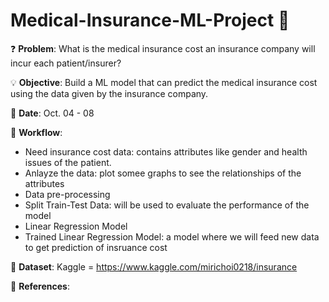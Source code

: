 # Medical-Insurance-ML-Project 🏥

❓
**Problem**: What is the medical insurance cost an insurance company will incur each patient/insurer?

💡
**Objective**:  Build a ML model that can predict the medical insurance cost using the data given by the insurance company.

📅
**Date**: Oct. 04 - 08

📝
**Workflow**:
 - Need insurance cost data: contains attributes like gender and health issues of the patient.
 - Anlayze the data: plot somee graphs to see the relationships of the attributes
 - Data pre-processing
 - Split Train-Test Data: will be used to evaluate the performance of the model
 - Linear Regression Model
 - Trained Linear Regression Model: a model where we will feed new data to get prediction of insruance cost

🔢
**Dataset**: Kaggle = https://www.kaggle.com/mirichoi0218/insurance

📜
**References**:
